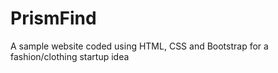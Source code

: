 # PrismFind
A sample website coded using HTML, CSS and Bootstrap for a fashion/clothing startup idea
